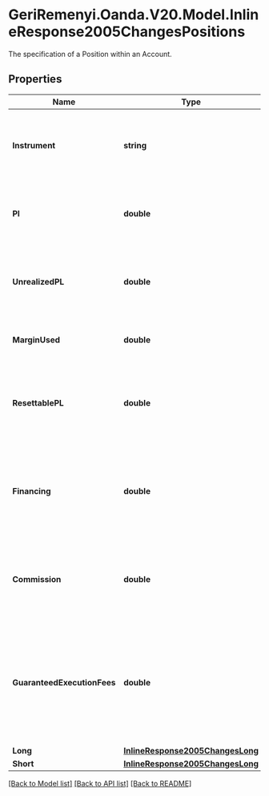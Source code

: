 # GeriRemenyi.Oanda.V20.Model.InlineResponse2005ChangesPositions
The specification of a Position within an Account.
## Properties

Name | Type | Description | Notes
------------ | ------------- | ------------- | -------------
**Instrument** | **string** | Instrument name identifier. Used by clients to refer to an Instrument. | [optional] 
**Pl** | **double** | Profit/loss realized by the Position over the lifetime of the Account. | [optional] 
**UnrealizedPL** | **double** | The unrealized profit/loss of all open Trades that contribute to this Position. | [optional] 
**MarginUsed** | **double** | Margin currently used by the Position. | [optional] 
**ResettablePL** | **double** | Profit/loss realized by the Position since the Account&#39;s resettablePL was last reset by the client. | [optional] 
**Financing** | **double** | The total amount of financing paid/collected for this instrument over the lifetime of the Account. | [optional] 
**Commission** | **double** | The total amount of commission paid for this instrument over the lifetime of the Account. | [optional] 
**GuaranteedExecutionFees** | **double** | The total amount of fees charged over the lifetime of the Account for the execution of guaranteed Stop Loss Orders for this instrument. | [optional] 
**Long** | [**InlineResponse2005ChangesLong**](InlineResponse2005ChangesLong.md) |  | [optional] 
**Short** | [**InlineResponse2005ChangesLong**](InlineResponse2005ChangesLong.md) |  | [optional] 

[[Back to Model list]](../README.md#documentation-for-models) [[Back to API list]](../README.md#documentation-for-api-endpoints) [[Back to README]](../README.md)

